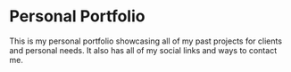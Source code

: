 <div>
  <h1>Personal Portfolio</h1>
  <p>This is my personal portfolio showcasing all of my past projects for clients and personal needs. It also has all of my social links and ways to contact me.</p>
  <span><a src='https://alexbrewster.netlify.app' Link to project></span>
  <img src='../../fulls
</div>
<div>
  <h1></h1>
</div>
